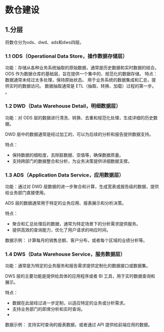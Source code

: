 # 数仓建设

## 1.分层
将数仓分为ods、dwd、ads和dws四层。
### 1.1 ODS（Operational Data Store，操作数据存储层）
功能：存储从各种业务系统抽取的原始数据，通常是历史数据和实时数据的结合。ODS 作为数据仓库的基础层，旨在提供一个集中的、规范化的数据存储。
特点： 数据通常未经过太多处理，保持原始状态。
用于业务系统的数据集成和汇总，提供实时的数据访问。
数据抽取通常是 ETL（抽取、转换、加载）过程的第一步。 。
### 1.2 DWD（Data Warehouse Detail，明细数据层）

功能：对 ODS 层的数据进行清洗、转换、去重和规范化处理，生成详细的历史数据。

DWD 层中的数据通常是经过加工的，可以为后续的分析和报告提供数据支持。

特点：
- 保持数据的细粒度，去除脏数据、空值等，确保数据质量。
- 支持跨部门的数据整合和分析，为业务决策提供详细数据支撑。

### 1.3 ADS（Application Data Service，应用数据层）

功能：通过对 DWD 层数据的进一步聚合和计算，生成宽表或报告级的数据，提供给业务部门直接使用。

ADS 层的数据通常用于特定的业务应用、报表展示和分析决策。

特点：

- 聚合和汇总处理后的数据，通常为特定场景下的分析需求提供服务。
- 提供高效的查询能力，优化了用户请求的响应时间。

数据示例： 计算每月的销售总额、客户分布，或者每个区域的业绩分析等。

### 1.4 DWS（Data Warehouse Service，服务数据层）

功能：通常是为特定的业务服务和报告需求提供定制化的数据接口或数据集。

DWS 层的主要功能是提供给具体的应用程序或者 BI 工具，用于实时数据查询和展示。

特点：

- 数据在此层经过进一步定制，以适应特定的业务或分析需求。
- 支持业务部门的即席分析和实时查询。
- 
数据示例： 支持实时查询的报表数据，或者通过 API 提供给前端应用的数据。
